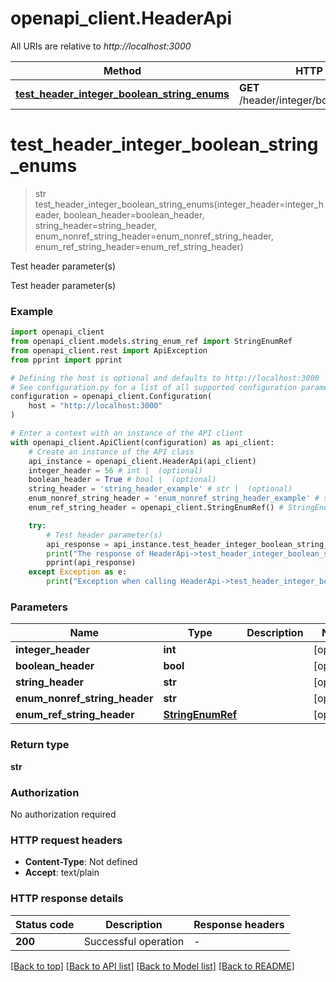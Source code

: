 # openapi_client.HeaderApi

All URIs are relative to *http://localhost:3000*

Method | HTTP request | Description
------------- | ------------- | -------------
[**test_header_integer_boolean_string_enums**](HeaderApi.md#test_header_integer_boolean_string_enums) | **GET** /header/integer/boolean/string/enums | Test header parameter(s)


# **test_header_integer_boolean_string_enums**
> str test_header_integer_boolean_string_enums(integer_header=integer_header, boolean_header=boolean_header, string_header=string_header, enum_nonref_string_header=enum_nonref_string_header, enum_ref_string_header=enum_ref_string_header)

Test header parameter(s)

Test header parameter(s)

### Example


```python
import openapi_client
from openapi_client.models.string_enum_ref import StringEnumRef
from openapi_client.rest import ApiException
from pprint import pprint

# Defining the host is optional and defaults to http://localhost:3000
# See configuration.py for a list of all supported configuration parameters.
configuration = openapi_client.Configuration(
    host = "http://localhost:3000"
)

# Enter a context with an instance of the API client
with openapi_client.ApiClient(configuration) as api_client:
    # Create an instance of the API class
    api_instance = openapi_client.HeaderApi(api_client)
    integer_header = 56 # int |  (optional)
    boolean_header = True # bool |  (optional)
    string_header = 'string_header_example' # str |  (optional)
    enum_nonref_string_header = 'enum_nonref_string_header_example' # str |  (optional)
    enum_ref_string_header = openapi_client.StringEnumRef() # StringEnumRef |  (optional)

    try:
        # Test header parameter(s)
        api_response = api_instance.test_header_integer_boolean_string_enums(integer_header=integer_header, boolean_header=boolean_header, string_header=string_header, enum_nonref_string_header=enum_nonref_string_header, enum_ref_string_header=enum_ref_string_header)
        print("The response of HeaderApi->test_header_integer_boolean_string_enums:\n")
        pprint(api_response)
    except Exception as e:
        print("Exception when calling HeaderApi->test_header_integer_boolean_string_enums: %s\n" % e)
```


### Parameters


Name | Type | Description  | Notes
------------- | ------------- | ------------- | -------------
 **integer_header** | **int**|  | [optional] 
 **boolean_header** | **bool**|  | [optional] 
 **string_header** | **str**|  | [optional] 
 **enum_nonref_string_header** | **str**|  | [optional] 
 **enum_ref_string_header** | [**StringEnumRef**](.md)|  | [optional] 

### Return type

**str**

### Authorization

No authorization required

### HTTP request headers

 - **Content-Type**: Not defined
 - **Accept**: text/plain

### HTTP response details

| Status code | Description | Response headers |
|-------------|-------------|------------------|
**200** | Successful operation |  -  |

[[Back to top]](#) [[Back to API list]](../README.md#documentation-for-api-endpoints) [[Back to Model list]](../README.md#documentation-for-models) [[Back to README]](../README.md)

